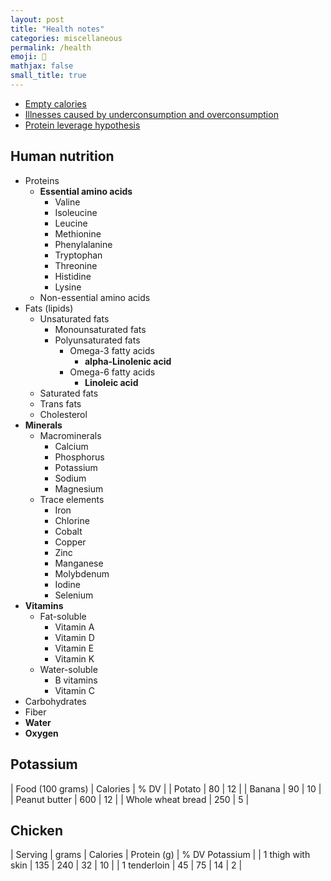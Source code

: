 ```yaml
---
layout: post
title: "Health notes"
categories: miscellaneous
permalink: /health
emoji: 🫠
mathjax: false
small_title: true
---
```


- [Empty calories](https://en.wikipedia.org/wiki/Empty_calories)
- [Illnesses caused by underconsumption and overconsumption](https://en.wikipedia.org/wiki/Human_nutrition#Illnesses_caused_by_underconsumption_and_overconsumption)
- [Protein leverage hypothesis](https://en.wikipedia.org/wiki/Protein_leverage_hypothesis)

## Human nutrition

- Proteins
  - **Essential amino acids**
    - Valine
    - Isoleucine
    - Leucine
    - Methionine
    - Phenylalanine
    - Tryptophan
    - Threonine
    - Histidine
    - Lysine
  - Non-essential amino acids
- Fats (lipids)
  - Unsaturated fats
    - Monounsaturated fats
    - Polyunsaturated fats
      - Omega-3 fatty acids
        - **alpha-Linolenic acid**
      - Omega-6 fatty acids
        - **Linoleic acid**
  - Saturated fats
  - Trans fats
  - Cholesterol
- **Minerals**
  - Macrominerals
    - Calcium
    - Phosphorus
    - Potassium
    - Sodium
    - Magnesium
  - Trace elements
    - Iron
    - Chlorine
    - Cobalt
    - Copper
    - Zinc
    - Manganese
    - Molybdenum
    - Iodine
    - Selenium
- **Vitamins**
  - Fat-soluble
    - Vitamin A
    - Vitamin D
    - Vitamin E
    - Vitamin K
  - Water-soluble
    - B vitamins
    - Vitamin C
- Carbohydrates
- Fiber
- **Water**
- **Oxygen**

## Potassium

| Food (100 grams)  | Calories | % DV |
| Potato            | 80       | 12   |
| Banana            | 90       | 10   |
| Peanut butter     | 600      | 12   |
| Whole wheat bread | 250      | 5    |

## Chicken

| Serving           | grams | Calories | Protein (g)   | % DV Potassium |
| 1 thigh with skin | 135   | 240      | 32            | 10             |
| 1 tenderloin      | 45    | 75       | 14            | 2              |